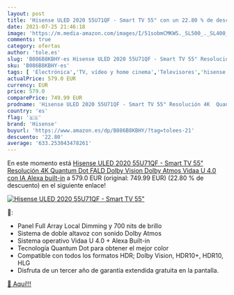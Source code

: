 ```yaml
---
layout: post
title: 'Hisense ULED 2020 55U71QF - Smart TV 55" con un 22.80 % de descuento'
date: 2021-07-25 21:46:18
image: 'https://m.media-amazon.com/images/I/51sobmCMKWS._SL500_._SL400_.jpg'
comments: true
category: ofertas
author: 'tole.es'
slug: 'B086B8KBHY-es Hisense ULED 2020 55U71QF - Smart TV 55" Resolución 4K...'
sku: 'B086B8KBHY-es'
tags: [ 'Electrónica','TV, vídeo y home cinema','Televisores','hisense','smart','tv', ]
actualPrice: 579.0 EUR
currency: EUR
price: 579.0
comparePrice: 749.99 EUR
prodname: 'Hisense ULED 2020 55U71QF - Smart TV 55" Resolución 4K  Quantum Dot  FALD  Dolby Vision  Dolby Atmos  Vidaa U 4.0 con IA  Alexa built-in'
country: 'es'
flag: '🇪🇸'
brand: 'Hisense'
buyurl: 'https://www.amazon.es/dp/B086B8KBHY/?tag=tolees-21'
descuento: '22.80'
average: '633.253043478261'
---
```


En este momento está [Hisense ULED 2020 55U71QF - Smart TV 55" Resolución 4K  Quantum Dot  FALD  Dolby Vision  Dolby Atmos  Vidaa U 4.0 con IA  Alexa built-in](https://www.amazon.es/dp/B086B8KBHY/?tag=tolees-21) a 579.0 EUR (original: 749.99 EUR) (22.80 %  de descuento) en el siguiente enlace!

[![Hisense ULED 2020 55U71QF - Smart TV 55"](https://m.media-amazon.com/images/I/51sobmCMKWS._SL500_._SL400_.jpg)](https://www.amazon.es/dp/B086B8KBHY/?tag=tolees-21)

🔎:

- Panel Full Array Local Dimming y 700 nits de brillo
- Sistema de doble altavoz con sonido Dolby Atmos
- Sistema operativo Vidaa U 4.0 + Alexa Built-in
- Tecnología Quantum Dot para obtener el mejor color
- Compatible con todos los formatos HDR; Dolby Vision, HDR10+, HDR10, HLG
- Disfruta de un tercer año de garantía extendida gratuita en la pantalla.

[🛒 Aquí!!!](https://www.amazon.es/dp/B086B8KBHY/?tag=tolees-21)

